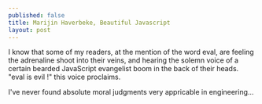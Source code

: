 ```yaml
---
published: false
title: Marijin Haverbeke, Beautiful Javascript
layout: post
---
```

I know that some of my readers, at the mention of the word eval, are feeling the adrenaline shoot into their veins, and hearing the solemn voice of a certain bearded JavaScript evangelist boom in the back of their heads. "eval is evil !" this voice proclaims.

I've never found absolute moral judgments very appricable in engineering...

